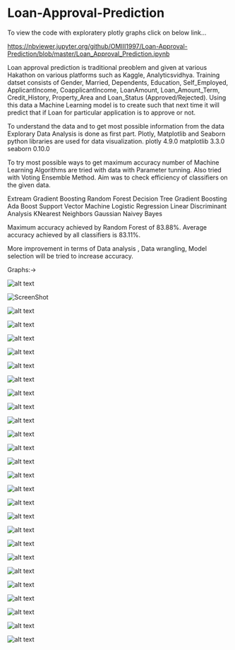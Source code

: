 # Loan-Approval-Prediction
To view the code with exploratery plotly graphs click on below link...

https://nbviewer.jupyter.org/github/OMIII1997/Loan-Approval-Prediction/blob/master/Loan_Approval_Prediction.ipynb

Loan approval prediction is traditional preoblem and given at various Hakathon on various platforms such as Kaggle, Analyticsvidhya. 
Training datset consists of Gender, Married,	Dependents,	Education,	Self_Employed,	ApplicantIncome,	CoapplicantIncome,	LoanAmount,	Loan_Amount_Term,	Credit_History,	Property_Area and Loan_Status (Approved/Rejected). Using this data a Machine Learning model is to create such that next time it will predict that if Loan for particular application is to approve or not. 

To understand the data and to get most possible information from the data Explorary Data Analysis is done as first part. 
Plotly, Matplotlib and Seaborn python libraries are used for data visualization. 
plotly 4.9.0
matplotlib 3.3.0
seaborn 0.10.0

To try most possible ways to get maximum accuracy number of Machine Learning Algorithms are tried with data with Parameter tunning.
Also tried with Voting Ensemble Method. Aim was to check efficiency of classifiers on the given data.

Extream Gradient Boosting
Random Forest
Decision Tree
Gradient Boosting
Ada Boost
Support Vector Machine
Logistic Regression
Linear Discriminant Analysis
KNearest Neighbors
Gaussian Naivey Bayes

Maximum accuracy achieved by Random Forest of 83.88%.
Average accuracy achieved by all classifiers is 83.11%.

More improvement in terms of Data analysis , Data wrangling, Model selection will be tried to increase accuracy.

Graphs:->

![alt text](https://github.com/OMIII1997/Loan-Approval-Prediction/tree/master/Graphs/Pair_plot.png)

![ScreenShot](https://github.com/OMIII1997/Loan-Approval-Prediction/tree/master/Graphs/Pair_plot.png)

![alt text](https://github.com/OMIII1997/Loan-Approval-Prediction/tree/master/Graphs/Scatter.png)

![alt text](https://github.com/OMIII1997/Loan-Approval-Prediction/tree/master/Graphs/Null_heat_map.png)

![alt text](https://github.com/OMIII1997/Loan-Approval-Prediction/tree/master/Graphs/Null_heat_map_1.PNG)

![alt text](https://github.com/OMIII1997/Loan-Approval-Prediction/tree/master/Graphs/applicant_inc.PNG)

![alt text](https://github.com/OMIII1997/Loan-Approval-Prediction/tree/master/Graphs/applicant_inc_norm.PNG)

![alt text](https://github.com/OMIII1997/Loan-Approval-Prediction/tree/master/Graphs/coap_inc.PNG)

![alt text](https://github.com/OMIII1997/Loan-Approval-Prediction/tree/master/Graphs/coap_inc_norm.PNG)

![alt text](https://github.com/OMIII1997/Loan-Approval-Prediction/tree/master/Graphs/loan_amt.PNG)

![alt text](https://github.com/OMIII1997/Loan-Approval-Prediction/tree/master/Graphs/loan_amt_norm.PNG)

![alt text](https://github.com/OMIII1997/Loan-Approval-Prediction/tree/master/Graphs/feature_imp.png)

![alt text](https://github.com/OMIII1997/Loan-Approval-Prediction/tree/master/Graphs/dt_feature.png)

![alt text](https://github.com/OMIII1997/Loan-Approval-Prediction/tree/master/Graphs/loan_amt_norm.PNG)

![alt text](https://github.com/OMIII1997/Loan-Approval-Prediction/tree/master/Graphs/log_feature.png)

![alt text](https://github.com/OMIII1997/Loan-Approval-Prediction/tree/master/Graphs/rf_feature.png)

![alt text](https://github.com/OMIII1997/Loan-Approval-Prediction/tree/master/Graphs/xgb_feature.png)

![alt text](https://github.com/OMIII1997/Loan-Approval-Prediction/tree/master/Graphs/data_balance.PNG)

![alt text](https://github.com/OMIII1997/Loan-Approval-Prediction/tree/master/Graphs/dependents.PNG)

![alt text](https://github.com/OMIII1997/Loan-Approval-Prediction/tree/master/Graphs/ds1.PNG)

![alt text](https://github.com/OMIII1997/Loan-Approval-Prediction/tree/master/Graphs/education.PNG)

![alt text](https://github.com/OMIII1997/Loan-Approval-Prediction/tree/master/Graphs/employed.PNG)

![alt text](https://github.com/OMIII1997/Loan-Approval-Prediction/tree/master/Graphs/gender.PNG)

![alt text](https://github.com/OMIII1997/Loan-Approval-Prediction/tree/master/Graphs/loan_status.PNG)

![alt text](https://github.com/OMIII1997/Loan-Approval-Prediction/tree/master/Graphs/married.PNG)

![alt text](https://github.com/OMIII1997/Loan-Approval-Prediction/tree/master/Graphs/property_area.PNG)

![alt text](https://github.com/OMIII1997/Loan-Approval-Prediction/tree/master/Graphs/heatmap.png)
